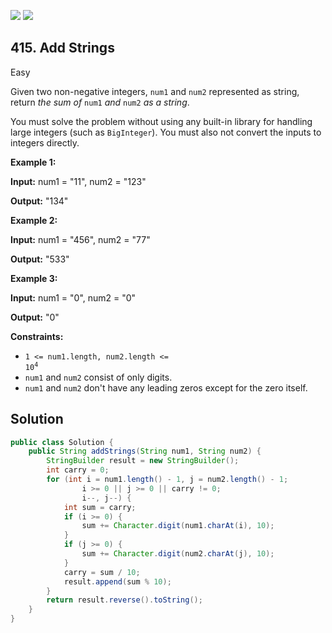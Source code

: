 [![](https://img.shields.io/github/stars/javadev/LeetCode-in-Java?label=Stars&style=flat-square)](https://github.com/javadev/LeetCode-in-Java)
[![](https://img.shields.io/github/forks/javadev/LeetCode-in-Java?label=Fork%20me%20on%20GitHub%20&style=flat-square)](https://github.com/javadev/LeetCode-in-Java/fork)

## 415\. Add Strings

Easy

Given two non-negative integers, `num1` and `num2` represented as string, return _the sum of_ `num1` _and_ `num2` _as a string_.

You must solve the problem without using any built-in library for handling large integers (such as `BigInteger`). You must also not convert the inputs to integers directly.

**Example 1:**

**Input:** num1 = "11", num2 = "123"

**Output:** "134" 

**Example 2:**

**Input:** num1 = "456", num2 = "77"

**Output:** "533" 

**Example 3:**

**Input:** num1 = "0", num2 = "0"

**Output:** "0" 

**Constraints:**

*   <code>1 <= num1.length, num2.length <= 10<sup>4</sup></code>
*   `num1` and `num2` consist of only digits.
*   `num1` and `num2` don't have any leading zeros except for the zero itself.

## Solution

```java
public class Solution {
    public String addStrings(String num1, String num2) {
        StringBuilder result = new StringBuilder();
        int carry = 0;
        for (int i = num1.length() - 1, j = num2.length() - 1;
                i >= 0 || j >= 0 || carry != 0;
                i--, j--) {
            int sum = carry;
            if (i >= 0) {
                sum += Character.digit(num1.charAt(i), 10);
            }
            if (j >= 0) {
                sum += Character.digit(num2.charAt(j), 10);
            }
            carry = sum / 10;
            result.append(sum % 10);
        }
        return result.reverse().toString();
    }
}
```